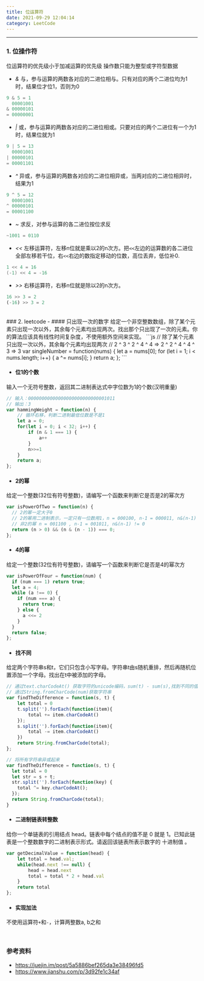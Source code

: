```yaml
---
title: 位运算符
date: 2021-09-29 12:04:14
category: LeetCode
---
```


---
### 1. 位操作符
位运算符的优先级小于加减运算的优先级
操作数只能为整型或字符型数据

- *&*
与，参与运算的两数各对应的二进位相与。只有对应的两个二进位均为1时，结果位才位1，否则为0
```c
9 & 5 = 1
  00001001
& 00000101
= 00000001
```

- *|*
或，参与运算的两数各对应的二进位相或。只要对应的两个二进位有一个为1时，结果位就为1
```c
9 | 5 = 13
  00001001
| 00000101
= 00001101
```

- *^*
异或，参与运算的两数各对应的二进位相异或，当两对应的二进位相异时，结果为1
```c
9 ^ 5 = 12
  00001001
^ 00000101
= 00001100
```

- *~*
求反，对参与运算的各二进位按位求反
```c
~1001 = 0110
```

- *<<*
左移运算符，左移n位就是乘以2的n次方。把`<<`左边的运算数的各二进位全部左移若干位，右`<<`右边的数指定移动的位数，高位丢弃，低位补0.
```c
1 << 4 = 16
(-1) << 4 = -16
```

- *>>*
右移运算符，右移n位就是除以2的n次方。
```js
16 >> 3 = 2
(-16) >> 3 = 2
```

<br/>
### 2. leetcode
- #### 只出现一次的数字
给定一个非空整数数组，除了某个元素只出现一次以外，其余每个元素均出现两次。找出那个只出现了一次的元素。你的算法应该具有线性时间复杂度，不使用额外空间来实现。
```js
// 除了某个元素只出现一次以外，其余每个元素均出现两次
// 2 ^ 3 ^ 2 ^ 4 ^ 4 => 2 ^ 2 ^ 4 ^ 4 ^ 3 => 3
var singleNumber = function(nums) {
  let a = nums[0];
  for (let i = 1; i < nums.length; i++) {
    a ^= nums[i];
  }
  return a;
};
```

- #### 位1的个数
输入一个无符号整数，返回其二进制表达式中字位数为1的个数(汉明重量)
```js
// 输入：00000000000000000000000000001011
// 输出：3
var hammingWeight = function(n) {
    // 循环右移，判断二进制最低位数是不是1
    let a = 0;
    for(let i = 0; i < 32; i++) {
        if (n & 1 === 1) {
            a++
        }
        n>>=1
    }
    return a;
};
```

- #### 2的幂
给定一个整数(32位有符号整数)，请编写一个函数来判断它是否是2的幂次方
```js
var isPowerOfTwo = function(n) {
  // 2的幂一定大于0
  // 2的幂用二进制表示，一定只有一位数用1，n = 000100, n-1 = 000011, n&(n-1) = 000000 =0
  // 非2的幂 n = 001100 , n-1 = 001011, n&(n-1) != 0
  return (n > 0) && (n & (n - 1)) === 0;
};
```


- #### 4的幂
给定一个整数(32位有符号整数)，请编写一个函数来判断它是否是4的幂次方
```js
var isPowerOfFour = function(num) {
  if (num === 1) return true;
  let a = 4;
  while (a !== 0) {
    if (num === a) {
      return true;
    } else {
      a <<= 2
    }
  }
  return false;
};
```

- #### 找不同
给定两个字符串s和t，它们只包含小写字母。字符串t由s随机重排，然后再随机位置添加一个字母。找出在t中被添加的字母。
```js
// 通过text.charCodeAt() 获取字符的unicode编码，sum(t) - sum(s),找到不同的值的编码，
// 通过String.fromCharCode(num)获取字符串
var findTheDifference = function(s, t) {
    let total = 0
    t.split('').forEach(function(item){
        total += item.charCodeAt()
    });
    s.split('').forEach(function(item){
        total -= item.charCodeAt()
    })
    return String.fromCharCode(total);
};

// 将所有字符串异或起来
var findTheDifference = function(s, t) {
  let total = 0
  let str = s + t;
  str.split('').forEach(function(key) {
    total ^= key.charCodeAt();
  });
  return String.fromCharCode(total);
}
```

- #### 二进制链表转整数
给你一个单链表的引用结点 head。链表中每个结点的值不是 0 就是 1。已知此链表是一个整数数字的二进制表示形式。请返回该链表所表示数字的 十进制值 。
```js
var getDecimalValue = function(head) {
    let total = head.val;
    while(head.next !== null) {
        head = head.next
        total = total * 2 + head.val
    }
    return total
};
```


- #### 实现加法
不使用运算符`+`和`-`，计算两整数a, b之和

<br/>

### 参考资料
- https://juejin.im/post/5a5886bef265da3e38496fd5
- https://www.jianshu.com/p/3d92fe1c34af